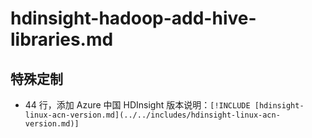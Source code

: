 # hdinsight-hadoop-add-hive-libraries.md

## 特殊定制

* 44 行，添加 Azure 中国 HDInsight 版本说明：`[!INCLUDE [hdinsight-linux-acn-version.md](../../includes/hdinsight-linux-acn-version.md)]`